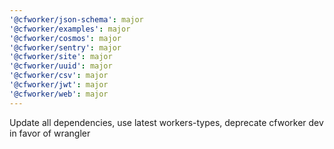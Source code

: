 ```yaml
---
'@cfworker/json-schema': major
'@cfworker/examples': major
'@cfworker/cosmos': major
'@cfworker/sentry': major
'@cfworker/site': major
'@cfworker/uuid': major
'@cfworker/csv': major
'@cfworker/jwt': major
'@cfworker/web': major
---
```


Update all dependencies, use latest workers-types, deprecate cfworker dev in favor of wrangler
